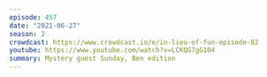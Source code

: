 ```yaml
---
episode: 457
date: "2021-06-27"
season: 2
crowdcast: https://www.crowdcast.io/e/in-lieu-of-fun-episode-82
youtube: https://www.youtube.com/watch?v=LCKQG7gG104
summary: Mystery guest Sunday, Ben edition
---
```

